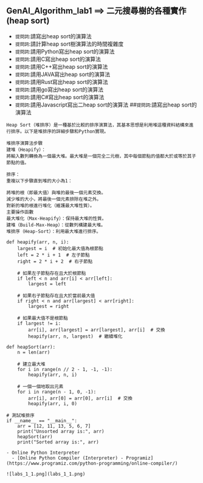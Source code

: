 ## GenAI_Algorithm_lab1 ==> 二元搜尋樹的各種實作(heap sort)
- `提問詞`:請寫出heap sort的演算法
- `提問詞`:請計算heap sort樹演算法的時間複雜度
- `提問詞`:請用Python寫出heap sort的演算法
- `提問詞`:請用C寫出heap sort的演算法
- `提問詞`:請用C++寫出heap sort的演算法
- `提問詞`:請用JAVA寫出heap sort的演算法
- `提問詞`:請用Rust寫出heap sort的演算法
- `提問詞`:請用go寫出heap sort的演算法
- `提問詞`:請用C#寫出heap sort的演算法
- `提問詞`:請用Javascript寫出二heap sort的演算法
##`提問詞`:請寫出heap sort的演算法
```
Heap Sort（堆排序）是一種基於比較的排序演算法，其基本思想是利用堆這種資料結構來進行排序。以下是堆排序的詳細步驟和Python實現。

堆排序演算法步驟
建堆（Heapify）：
將輸入數列轉換為一個最大堆。最大堆是一個完全二元樹，其中每個節點的值都大於或等於其子節點的值。

排序：
重複以下步驟直到堆的大小為1：

將堆的根（即最大值）與堆的最後一個元素交換。
減少堆的大小，將最後一個元素排除在堆之外。
對新的堆的根進行堆化（維護最大堆性質）。
主要操作函數
最大堆化（Max-Heapify）：保持最大堆的性質。
建堆（Build-Max-Heap）：從數列構建最大堆。
堆排序（Heap-Sort）：利用最大堆進行排序。

def heapify(arr, n, i):
    largest = i  # 初始化最大值為根節點
    left = 2 * i + 1  # 左子節點
    right = 2 * i + 2  # 右子節點

    # 如果左子節點存在且大於根節點
    if left < n and arr[i] < arr[left]:
        largest = left

    # 如果右子節點存在且大於當前最大值
    if right < n and arr[largest] < arr[right]:
        largest = right

    # 如果最大值不是根節點
    if largest != i:
        arr[i], arr[largest] = arr[largest], arr[i]  # 交換
        heapify(arr, n, largest)  # 繼續堆化

def heapSort(arr):
    n = len(arr)

    # 建立最大堆
    for i in range(n // 2 - 1, -1, -1):
        heapify(arr, n, i)

    # 一個一個地取出元素
    for i in range(n - 1, 0, -1):
        arr[i], arr[0] = arr[0], arr[i]  # 交換
        heapify(arr, i, 0)

# 測試堆排序
if __name__ == "__main__":
    arr = [12, 11, 13, 5, 6, 7]
    print("Unsorted array is:", arr)
    heapSort(arr)
    print("Sorted array is:", arr)

- Online Python Interpreter
  - [Online Python Compiler (Interpreter) - Programiz](https://www.programiz.com/python-programming/online-compiler/)

![labs_1_1.png](labs_1_1.png)
